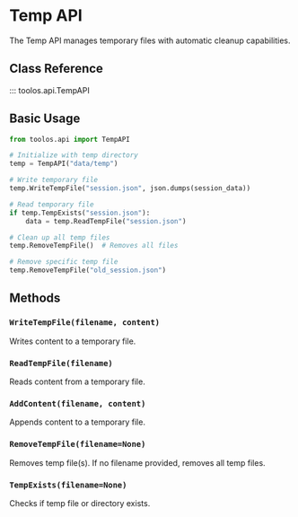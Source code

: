 # Temp API

The Temp API manages temporary files with automatic cleanup capabilities.

## Class Reference

::: toolos.api.TempAPI

## Basic Usage

```python
from toolos.api import TempAPI

# Initialize with temp directory
temp = TempAPI("data/temp")

# Write temporary file
temp.WriteTempFile("session.json", json.dumps(session_data))

# Read temporary file
if temp.TempExists("session.json"):
    data = temp.ReadTempFile("session.json")

# Clean up all temp files
temp.RemoveTempFile()  # Removes all files

# Remove specific temp file
temp.RemoveTempFile("old_session.json")
```

## Methods

### `WriteTempFile(filename, content)`
Writes content to a temporary file.

### `ReadTempFile(filename)`
Reads content from a temporary file.

### `AddContent(filename, content)`
Appends content to a temporary file.

### `RemoveTempFile(filename=None)`
Removes temp file(s). If no filename provided, removes all temp files.

### `TempExists(filename=None)`
Checks if temp file or directory exists.